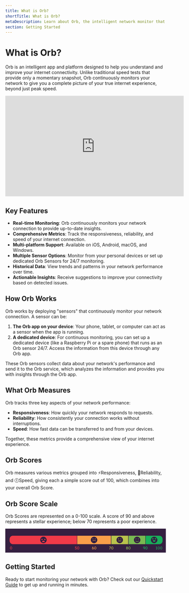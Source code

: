 ```yaml
---
title: What is Orb?
shortTitle: What is Orb?
metaDescription: Learn about Orb, the intelligent network monitor that helps you understand and improve your internet connectivity.
section: Getting Started
---
```


# What is Orb?

Orb is an intelligent app and platform designed to help you understand and improve your internet connectivity. Unlike traditional speed tests that provide only a momentary snapshot, Orb continuously monitors your network to give you a complete picture of your true internet experience, beyond just peak speed.

<iframe width="560" height="315" src="https://www.youtube.com/embed/ZkQqpeaJOKI?si=F7HkaAGgBkO0rsCt" title="YouTube video player" frameborder="0" allow="accelerometer; autoplay; clipboard-write; encrypted-media; gyroscope; picture-in-picture; web-share" referrerpolicy="strict-origin-when-cross-origin" allowfullscreen></iframe>
<br />

## Key Features

- **Real-time Monitoring**: Orb continuously monitors your network connection to provide up-to-date insights.
- **Comprehensive Metrics**: Track the responsiveness, reliability, and speed of your internet connection.
- **Multi-platform Support**: Available on iOS, Android, macOS, and Windows.
- **Multiple Sensor Options**: Monitor from your personal devices or set up dedicated Orb Sensors for 24/7 monitoring.
- **Historical Data**: View trends and patterns in your network performance over time.
- **Actionable Insights**: Receive suggestions to improve your connectivity based on detected issues.

## How Orb Works

Orb works by deploying "sensors" that continuously monitor your network connection. A sensor can be:

1. **The Orb app on your device**: Your phone, tablet, or computer can act as a sensor when the app is running.
2. **A dedicated device**: For continuous monitoring, you can set up a dedicated device (like a Raspberry Pi or a spare phone) that runs as an Orb sensor 24/7. Access the information from this device through any Orb app.

These Orb sensors collect data about your network's performance and send it to the Orb service, which analyzes the information and provides you with insights through the Orb app.

## What Orb Measures

Orb tracks three key aspects of your network performance:

- **Responsiveness**: How quickly your network responds to requests.
- **Reliability**: How consistently your connection works without interruptions.
- **Speed**: How fast data can be transferred to and from your devices.

Together, these metrics provide a comprehensive view of your internet experience.

## Orb Scores

Orb measures various metrics grouped into ⚡️Responsiveness, 💎Reliability, and 🕕Speed, giving each a simple score out of 100, which combines into your overall Orb Score.

## Orb Score Scale

Orb Scores are represented on a 0-100 scale. A score of 90 and above represents a stellar experience; below 70 represents a poor experience.

![Orb Score Scale](../../images/orb-app/orb-score-scale.png)

## Getting Started

Ready to start monitoring your network with Orb? Check out our [Quickstart Guide](/docs/getting-started/orb-quickstart.md) to get up and running in minutes.
